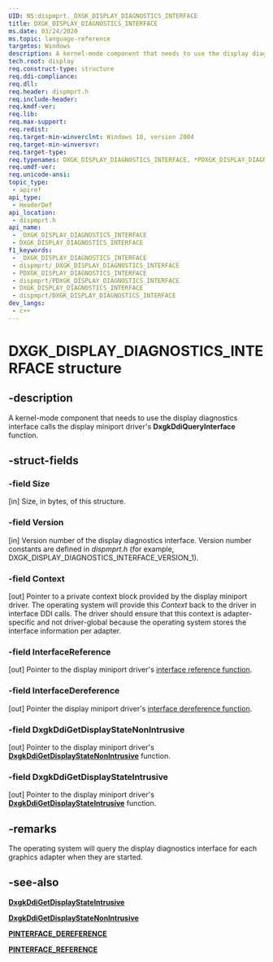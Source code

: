 ```yaml
---
UID: NS:dispmprt._DXGK_DISPLAY_DIAGNOSTICS_INTERFACE
title: DXGK_DISPLAY_DIAGNOSTICS_INTERFACE
ms.date: 03/24/2020
ms.topic: language-reference
targetos: Windows
description: A kernel-mode component that needs to use the display diagnostics interface calls the display miniport driver's DxgkDdiQueryInterface function.
tech.root: display
req.construct-type: structure
req.ddi-compliance: 
req.dll: 
req.header: dispmprt.h
req.include-header: 
req.kmdf-ver: 
req.lib: 
req.max-support: 
req.redist: 
req.target-min-winverclnt: Windows 10, version 2004
req.target-min-winversvr: 
req.target-type: 
req.typenames: DXGK_DISPLAY_DIAGNOSTICS_INTERFACE, *PDXGK_DISPLAY_DIAGNOSTICS_INTERFACE
req.umdf-ver: 
req.unicode-ansi: 
topic_type:
 - apiref
api_type:
 - HeaderDef
api_location:
 - dispmprt.h
api_name:
 - _DXGK_DISPLAY_DIAGNOSTICS_INTERFACE
 - DXGK_DISPLAY_DIAGNOSTICS_INTERFACE
f1_keywords:
 - _DXGK_DISPLAY_DIAGNOSTICS_INTERFACE
 - dispmprt/_DXGK_DISPLAY_DIAGNOSTICS_INTERFACE
 - PDXGK_DISPLAY_DIAGNOSTICS_INTERFACE
 - dispmprt/PDXGK_DISPLAY_DIAGNOSTICS_INTERFACE
 - DXGK_DISPLAY_DIAGNOSTICS_INTERFACE
 - dispmprt/DXGK_DISPLAY_DIAGNOSTICS_INTERFACE
dev_langs:
 - c++
---
```


# DXGK_DISPLAY_DIAGNOSTICS_INTERFACE structure


## -description

A kernel-mode component that needs to use the display diagnostics interface calls the display miniport driver's **DxgkDdiQueryInterface** function.

## -struct-fields

### -field Size

[in] Size, in bytes, of this structure.

### -field Version

[in] Version number of the display diagnostics interface. Version number constants are defined in *dispmprt.h* (for example, DXGK_DISPLAY_DIAGNOSTICS_INTERFACE_VERSION_1).

### -field Context

[out] Pointer to a private context block provided by the display miniport driver. The operating system will provide this *Context* back to the driver in interface DDI calls. The driver should ensure that this context is adapter-specific and not driver-global because the operating system stores the interface information per adapter.

### -field InterfaceReference

[out] Pointer to the display miniport driver's [interface reference function](https://docs.microsoft.com/windows-hardware/drivers/ddi/wdm/nc-wdm-pinterface_reference).

### -field InterfaceDereference

[out] Pointer the display miniport driver's [interface dereference function](https://docs.microsoft.com/windows-hardware/drivers/ddi/wdm/nc-wdm-pinterface_dereference).

### -field DxgkDdiGetDisplayStateNonIntrusive

[out] Pointer to the display miniport driver's [**DxgkDdiGetDisplayStateNonIntrusive**](nc-dispmprt-dxgkddi_getdisplaystatenonintrusive.md) function.

### -field DxgkDdiGetDisplayStateIntrusive

[out] Pointer to the display miniport driver's [**DxgkDdiGetDisplayStateIntrusive**](nc-dispmprt-dxgkddi_getdisplaystateintrusive.md) function.

## -remarks

The operating system will query the display diagnostics interface for each graphics adapter when they are started.

## -see-also

[**DxgkDdiGetDisplayStateIntrusive**](nc-dispmprt-dxgkddi_getdisplaystateintrusive.md)

[**DxgkDdiGetDisplayStateNonIntrusive**](nc-dispmprt-dxgkddi_getdisplaystatenonintrusive.md)

[**PINTERFACE_DEREFERENCE**](https://docs.microsoft.com/windows-hardware/drivers/ddi/wdm/nc-wdm-pinterface_dereference)

[**PINTERFACE_REFERENCE**](https://docs.microsoft.com/windows-hardware/drivers/ddi/wdm/nc-wdm-pinterface_reference)

